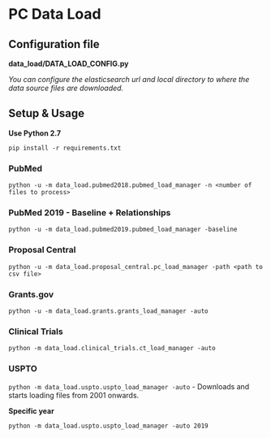 # PC Data Load

## Configuration file

**data_load/DATA_LOAD_CONFIG.py**

*You can configure the elasticsearch url and local directory to where the data source files are downloaded.*

## Setup & Usage

**Use Python 2.7**

```pip install -r requirements.txt```

### PubMed

```python -u -m data_load.pubmed2018.pubmed_load_manager -n <number of files to process>```

### PubMed 2019 - Baseline + Relationships

```python -u -m data_load.pubmed2019.pubmed_load_manager -baseline```

### Proposal Central

```python -u -m data_load.proposal_central.pc_load_manager -path <path to csv file>```

### Grants.gov

```python -u -m data_load.grants.grants_load_manager -auto```

### Clinical Trials

```python -m data_load.clinical_trials.ct_load_manager -auto```

### USPTO

```python -m data_load.uspto.uspto_load_manager -auto``` - Downloads and starts loading files from 2001 onwards.

**Specific year**

```python -m data_load.uspto.uspto_load_manager -auto 2019```

